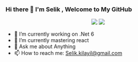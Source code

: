### Hi there 👋 I'm Selik , Welcome to My GitHub
<p align="center">
    <a href="https://twitter.com/SilentWall7"><img src="https://img.shields.io/badge/-Twitter-2D2B55?style=flat-square&logo=twitter&logoColor=white"/></a>
    <a href="https://linkedin.com/in/selik-kilayil"><img src="https://img.shields.io/badge/-LinkedIn-2D2B55?style=flat-square&logo=linkedin&logoColor=white"/></a>
</p>

- 🔭 I’m currently working on .Net 6  
- 🌱 I’m currently mastering react
- 💬 Ask me about Anything
- 📫 How to reach me: Selik.kilayil@gmail.com
